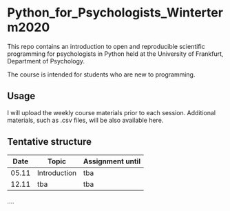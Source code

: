 # Python_for_Psychologists_Winterterm2020

This repo contains an introduction to open and reproducible scientific programming for psychologists in Python held at the University of Frankfurt, Department of Psychology.

The course is intended for students who are new to programming. 

## Usage

I will upload the weekly course materials prior to each session. Additional materials, such as .csv files, will be also available here. 


## Tentative structure 

| Date   | Topic                 |  Assignment until |
| -------| ----------------------|-------------------|
| 05.11  | Introduction          | tba  |
| 12.11  | tba          | tba  |
....
